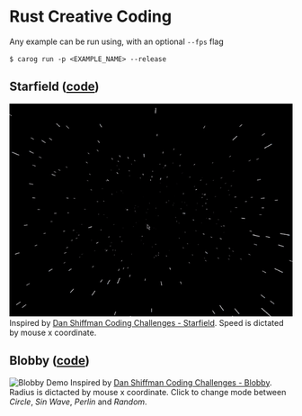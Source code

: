 # Rust Creative Coding

Any example can be run using, with an optional `--fps` flag
```
$ carog run -p <EXAMPLE_NAME> --release
```

## Starfield ([code](/starfield))
![Starfield Demo](/docs/starfield.gif)
Inspired by [Dan Shiffman Coding Challenges - Starfield](https://thecodingtrain.com/CodingChallenges/001-starfield.html). Speed is dictated by mouse x coordinate.


## Blobby ([code](/blobby))
![Blobby Demo](/docs/blobby.gif)
Inspired by [Dan Shiffman Coding Challenges - Blobby](https://thecodingtrain.com/CodingChallenges/036-blobby.html). Radius is dictacted by mouse x coordinate. Click to change mode between _Circle_, _Sin Wave_, _Perlin_ and _Random_.
